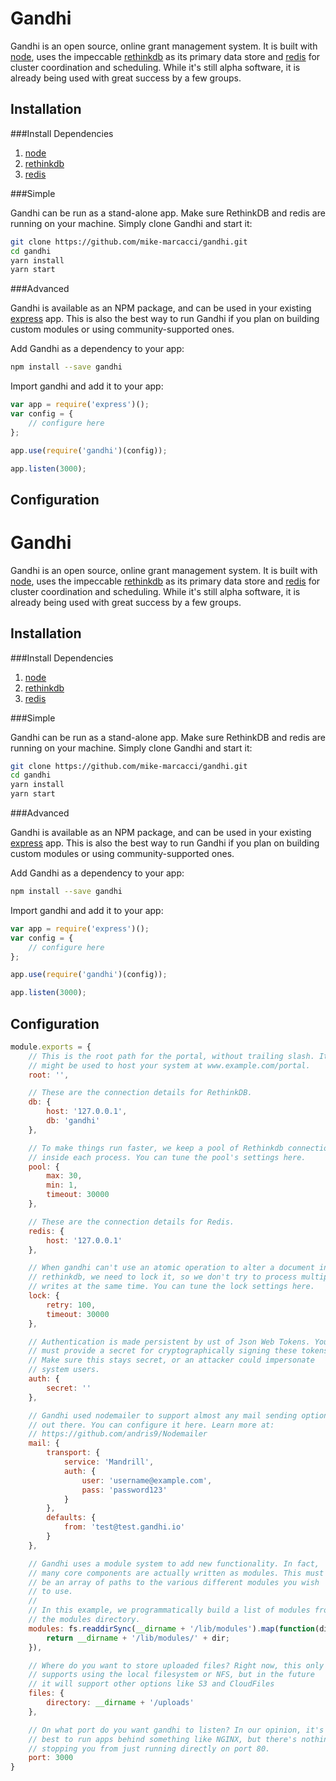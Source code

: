 Gandhi
======

Gandhi is an open source, online grant management system. It is built with [node](http://nodejs.org/), uses the impeccable [rethinkdb](http://rethinkdb.com/) as its primary data store and [redis](http://redis.io/) for cluster coordination and scheduling. While it's still alpha software, it is already being used with great success by a few groups.

Installation
------------

###Install Dependencies

1. [node](http://nodejs.org/)
2. [rethinkdb](http://rethinkdb.com/docs/install/)
3. [redis](http://redis.io/download)

###Simple

Gandhi can be run as a stand-alone app. Make sure RethinkDB and redis are running on your machine. Simply clone Gandhi and start it:

```bash
git clone https://github.com/mike-marcacci/gandhi.git
cd gandhi
yarn install
yarn start
```


###Advanced

Gandhi is available as an NPM package, and can be used in your existing [express](https://github.com/visionmedia/express) app. This is also the best way to run Gandhi if you plan on building custom modules or using community-supported ones.

Add Gandhi as a dependency to your app:
```bash
npm install --save gandhi
```

Import gandhi and add it to your app:

```js
var app = require('express')();
var config = {
	// configure here
};

app.use(require('gandhi')(config));

app.listen(3000);
```

Configuration
-------------

Gandhi
======

Gandhi is an open source, online grant management system. It is built with [node](http://nodejs.org/), uses the impeccable [rethinkdb](http://rethinkdb.com/) as its primary data store and [redis](http://redis.io/) for cluster coordination and scheduling. While it's still alpha software, it is already being used with great success by a few groups.

Installation
------------

###Install Dependencies

1. [node](http://nodejs.org/)
2. [rethinkdb](http://rethinkdb.com/docs/install/)
3. [redis](http://redis.io/download)

###Simple

Gandhi can be run as a stand-alone app. Make sure RethinkDB and redis are running on your machine. Simply clone Gandhi and start it:

```bash
git clone https://github.com/mike-marcacci/gandhi.git
cd gandhi
yarn install
yarn start
```


###Advanced

Gandhi is available as an NPM package, and can be used in your existing [express](https://github.com/visionmedia/express) app. This is also the best way to run Gandhi if you plan on building custom modules or using community-supported ones.

Add Gandhi as a dependency to your app:
```bash
npm install --save gandhi
```

Import gandhi and add it to your app:

```js
var app = require('express')();
var config = {
	// configure here
};

app.use(require('gandhi')(config));

app.listen(3000);
```

Configuration
-------------

```js
module.exports = {
	// This is the root path for the portal, without trailing slash. It
	// might be used to host your system at www.example.com/portal.
	root: '',

	// These are the connection details for RethinkDB.
	db: {
		host: '127.0.0.1',
		db: 'gandhi'
	},

	// To make things run faster, we keep a pool of Rethinkdb connections
	// inside each process. You can tune the pool's settings here.
	pool: {
		max: 30,
		min: 1,
		timeout: 30000
	},

	// These are the connection details for Redis.
	redis: {
		host: '127.0.0.1'
	},

	// When gandhi can't use an atomic operation to alter a document in
	// rethinkdb, we need to lock it, so we don't try to process multiple
	// writes at the same time. You can tune the lock settings here.
	lock: {
		retry: 100,
		timeout: 30000
	},

	// Authentication is made persistent by ust of Json Web Tokens. You
	// must provide a secret for cryptographically signing these tokens.
	// Make sure this stays secret, or an attacker could impersonate
	// system users.
	auth: {
		secret: ''
	},

	// Gandhi used nodemailer to support almost any mail sending option
	// out there. You can configure it here. Learn more at:
	// https://github.com/andris9/Nodemailer
	mail: {
		transport: {
			service: 'Mandrill',
			auth: {
				user: 'username@example.com',
				pass: 'password123'
			}
		},
		defaults: {
			from: 'test@test.gandhi.io'
		}
	},

	// Gandhi uses a module system to add new functionality. In fact,
	// many core components are actually written as modules. This must
	// be an array of paths to the various different modules you wish
	// to use.
	//
	// In this example, we programmatically build a list of modules from
	// the modules directory.
	modules: fs.readdirSync(__dirname + '/lib/modules').map(function(dir){
		return __dirname + '/lib/modules/' + dir;
	}),

	// Where do you want to store uploaded files? Right now, this only
	// supports using the local filesystem or NFS, but in the future
	// it will support other options like S3 and CloudFiles
	files: {
		directory: __dirname + '/uploads'
	},

	// On what port do you want gandhi to listen? In our opinion, it's
	// best to run apps behind something like NGINX, but there's nothing
	// stopping you from just running directly on port 80.
	port: 3000
}
```